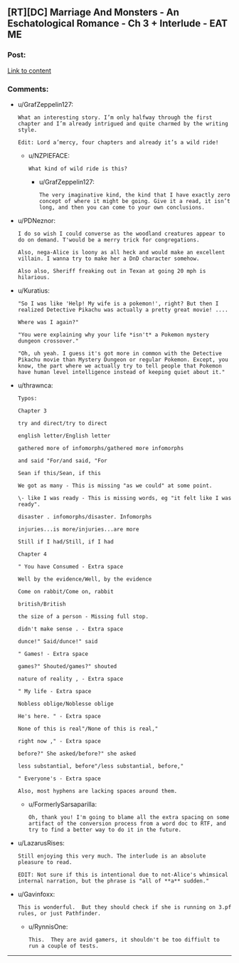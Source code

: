 ## [RT][DC] Marriage And Monsters - An Eschatological Romance - Ch 3 + Interlude - EAT ME

### Post:

[Link to content](https://archiveofourown.org/works/18738010/chapters/44503309)

### Comments:

- u/GrafZeppelin127:
  ```
  What an interesting story. I’m only halfway through the first chapter and I’m already intrigued and quite charmed by the writing style.

  Edit: Lord a’mercy, four chapters and already it’s a wild ride!
  ```

  - u/NZPIEFACE:
    ```
    What kind of wild ride is this?
    ```

    - u/GrafZeppelin127:
      ```
      The very imaginative kind, the kind that I have exactly zero concept of where it might be going. Give it a read, it isn’t long, and then you can come to your own conclusions.
      ```

- u/PDNeznor:
  ```
  I do so wish I could converse as the woodland creatures appear to do on demand. T'would be a merry trick for congregations.

  Also, nega-Alice is loony as all heck and would make an excellent villain. I wanna try to make her a DnD character somehow.

  Also also, Sheriff freaking out in Texan at going 20 mph is hilarious.
  ```

- u/Kuratius:
  ```
  "So I was like 'Help! My wife is a pokemon!', right? But then I realized Detective Pikachu was actually a pretty great movie! ....

  Where was I again?"

  "You were explaining why your life *isn't* a Pokemon mystery dungeon crossover."

  "Oh, uh yeah. I guess it's got more in common with the Detective Pikachu movie than Mystery Dungeon or regular Pokemon. Except, you know, the part where we actually try to tell people that Pokemon have human level intelligence instead of keeping quiet about it."
  ```

- u/thrawnca:
  ```
  Typos:

  Chapter 3

  try and direct/try to direct

  english letter/English letter

  gathered more of infomorphs/gathered more infomorphs

  and said "For/and said, "For

  Sean if this/Sean, if this

  We got as many - This is missing "as we could" at some point.

  \- like I was ready - This is missing words, eg "it felt like I was ready".

  disaster . infomorphs/disaster. Infomorphs

  injuries...is more/injuries...are more

  Still if I had/Still, if I had

  Chapter 4

  " You have Consumed - Extra space

  Well by the evidence/Well, by the evidence

  Come on rabbit/Come on, rabbit

  british/British

  the size of a person - Missing full stop.

  didn't make sense . - Extra space

  dunce!" Said/dunce!" said

  " Games! - Extra space

  games?" Shouted/games?" shouted

  nature of reality , - Extra space

  " My life - Extra space

  Nobless oblige/Noblesse oblige

  He's here. " - Extra space

  None of this is real"/None of this is real,"

  right now ," - Extra space

  before?" She asked/before?" she asked

  less substantial, before"/less substantial, before,"

  " Everyone's - Extra space

  Also, most hyphens are lacking spaces around them.
  ```

  - u/FormerlySarsaparilla:
    ```
    Oh, thank you! I'm going to blame all the extra spacing on some artifact of the conversion process from a word doc to RTF, and try to find a better way to do it in the future.
    ```

- u/LazarusRises:
  ```
  Still enjoying this very much. The interlude is an absolute pleasure to read.

  EDIT: Not sure if this is intentional due to not-Alice's whimsical internal narration, but the phrase is "all of **a** sudden."
  ```

- u/Gavinfoxx:
  ```
  This is wonderful.  But they should check if she is running on 3.pf rules, or just Pathfinder.
  ```

  - u/RynnisOne:
    ```
    This.  They are avid gamers, it shouldn't be too diffiult to run a couple of tests.
    ```

---

